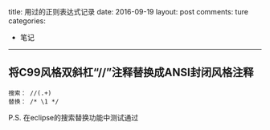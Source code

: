 title: 用过的正则表达式记录
date: 2016-09-19
layout: post
comments: ture
categories:
- 笔记
---


## 将C99风格双斜杠“//”注释替换成ANSI封闭风格注释
```
搜索： //(.+)
替换： /* \1 */
```
P.S. 在eclipse的搜索替换功能中测试通过
